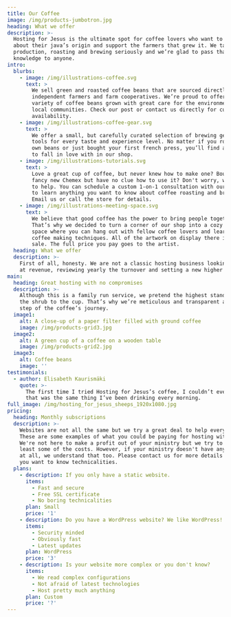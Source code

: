 ```yaml
---
title: Our Coffee
image: /img/products-jumbotron.jpg
heading: What we offer
description: >-
  Hosting for Jesus is the ultimate spot for coffee lovers who want to learn
  about their java’s origin and support the farmers that grew it. We take coffee
  production, roasting and brewing seriously and we’re glad to pass that
  knowledge to anyone.
intro:
  blurbs:
    - image: /img/illustrations-coffee.svg
      text: >
        We sell green and roasted coffee beans that are sourced directly from
        independent farmers and farm cooperatives. We’re proud to offer a
        variety of coffee beans grown with great care for the environment and
        local communities. Check our post or contact us directly for current
        availability.
    - image: /img/illustrations-coffee-gear.svg
      text: >
        We offer a small, but carefully curated selection of brewing gear and
        tools for every taste and experience level. No matter if you roast your
        own beans or just bought your first french press, you’ll find a gadget
        to fall in love with in our shop.
    - image: /img/illustrations-tutorials.svg
      text: >
        Love a great cup of coffee, but never knew how to make one? Bought a
        fancy new Chemex but have no clue how to use it? Don't worry, we’re here
        to help. You can schedule a custom 1-on-1 consultation with our baristas
        to learn anything you want to know about coffee roasting and brewing.
        Email us or call the store for details.
    - image: /img/illustrations-meeting-space.svg
      text: >
        We believe that good coffee has the power to bring people together.
        That’s why we decided to turn a corner of our shop into a cozy meeting
        space where you can hang out with fellow coffee lovers and learn about
        coffee making techniques. All of the artwork on display there is for
        sale. The full price you pay goes to the artist.
  heading: What we offer
  description: >-
    First of all, honesty. We are not a classic hosting business looking aiming
    at revenue, reviewing yearly the turnover and setting a new higher target.
main:
  heading: Great hosting with no compromises
  description: >-
    Although this is a family run service, we pretend the highest standards from
    the shrub to the cup. That’s why we’re meticulous and transparent about each
    step of the coffee’s journey.
  image1:
    alt: A close-up of a paper filter filled with ground coffee
    image: /img/products-grid3.jpg
  image2:
    alt: A green cup of a coffee on a wooden table
    image: /img/products-grid2.jpg
  image3:
    alt: Coffee beans
    image: ''
testimonials:
  - author: Elisabeth Kaurismäki
    quote: >-
      The first time I tried Hosting for Jesus’s coffee, I couldn’t even believe
      that was the same thing I’ve been drinking every morning.
full_image: /img/hosting_for_jesus_sheeps_1920x1080.jpg
pricing:
  heading: Monthly subscriptions
  description: >-
    Websites are not all the same but we try a great deal to help everyone.
    These are some examples of what you could be paying for hosting with us.
    We're not here to make a profit out of your ministry but we try to cover at
    least some of the costs. However, if your ministry doesn't have any income
    at all, we understand that too. Please contact us for more details and if
    you want to know technicalities.
  plans:
    - description: If you only have a static website.
      items:
        - Fast and secure
        - Free SSL certificate
        - No boring technicalities
      plan: Small
      price: '1'
    - description: Do you have a WordPress website? We like WordPress!
      items:
        - Security minded
        - Obviously fast
        - Latest updates
      plan: WordPress
      price: '3'
    - description: Is your website more complex or you don't know?
      items:
        - We read complex configurations
        - Not afraid of latest technologies
        - Host pretty much anything
      plan: Custom
      price: '?'
---
```


